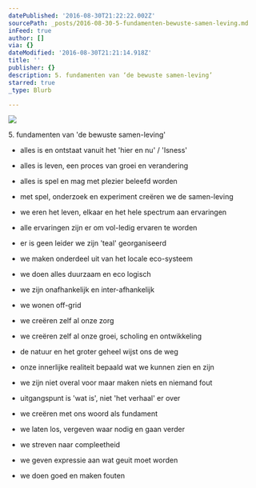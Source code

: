 ```yaml
---
datePublished: '2016-08-30T21:22:22.002Z'
sourcePath: _posts/2016-08-30-5-fundamenten-bewuste-samen-leving.md
inFeed: true
author: []
via: {}
dateModified: '2016-08-30T21:21:14.918Z'
title: ''
publisher: {}
description: 5. fundamenten van ‘de bewuste samen-leving’
starred: true
_type: Blurb

---
```

![](https://the-grid-user-content.s3-us-west-2.amazonaws.com/367cf8bb-61ac-45eb-bf29-fdfe0778233e.jpg)

5\. fundamenten van 'de bewuste samen-leving'

- alles is en ontstaat vanuit het 'hier en nu' / 'Isness'

- alles is leven, een proces van groei en verandering

- alles is spel en mag met plezier beleefd worden

- met spel, onderzoek en experiment creëren we de samen-leving

- we eren het leven, elkaar en het hele spectrum aan ervaringen

- alle ervaringen zijn er om vol-ledig ervaren te worden

- er is geen leider we zijn 'teal' georganiseerd

- we maken onderdeel uit van het locale eco-systeem

- we doen alles duurzaam en eco logisch

- we zijn onafhankelijk en inter-afhankelijk

- we wonen off-grid

- we creëren zelf al onze zorg

- we creëren zelf al onze groei, scholing en ontwikkeling

- de natuur en het groter geheel wijst ons de weg

- onze innerlijke realiteit bepaald wat we kunnen zien en zijn

- we zijn niet overal voor maar maken niets en niemand fout

- uitgangspunt is 'wat is', niet 'het verhaal' er over

- we creëren met ons woord als fundament

- we laten los, vergeven waar nodig en gaan verder

- we streven naar compleetheid

- we geven expressie aan wat geuit moet worden

- we doen goed en maken fouten
